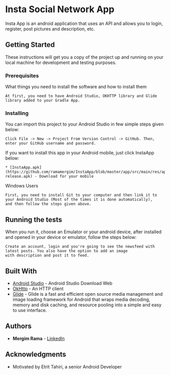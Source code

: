 # Insta Social Network App

Insta App is an android application that uses an API and allows you to login, register, post pictures and description, etc.

## Getting Started

These instructions will get you a copy of the project up and running on your local machine for development and testing purposes.

### Prerequisites

What things you need to install the software and how to install them

```
At first, you need to have Android Studio, OKHTTP library and Glide library added to your Gradle App.   
```

### Installing

You can import this project to your Android Studio in few simple steps given below:

```
Click File -> New -> Project From Version Control -> GitHub. Then, enter your GitHub username and password.
```
If you want to install this app in your Android mobile, just click InstaApp below:
```
* [InstaApp.apk](https://github.com/ramamergim/InstaApp/blob/master/app/src/main/res/app-release.apk) - Download for your mobile
```

Windows Users

```
First, you need to install Git to your computer and then link it to your Android Studio (Most of the times it is done automatically),
and then follow the steps given above.
```

## Running the tests

When you run it, choose an Emulator or your android device, after installed and opened in your device or emulator, 
follow the steps below:

```
Create an account, login and you're going to see the newsfeed with latest posts. You also have the option to add an image
with description and post it to feed.
```

## Built With

* [Android Studio](https://developer.android.com/studio/index.html?gclid=Cj0KCQiA9_LRBRDZARIsAAcLXjeSeZsYADtRT3rhbCdSoCtdTrsB9jD7HmLA9Gk4MR3bc1xIN8PhTpEaAp5WEALw_wcB) - Android Studio Download Web
* [OkHttp](http://square.github.io/okhttp/) - An HTTP client
* [Glide](https://github.com/bumptech/glide) - Glide is a fast and efficient open source media management and 
image loading framework for Android that wraps media decoding, memory and disk caching, 
and resource pooling into a simple and easy to use interface.

## Authors

* **Mergim Rama** - [LinkedIn](https://www.linkedin.com/in/mergimrama/)

## Acknowledgments

* Motivated by Etrit Tahiri, a senior Android Developer
